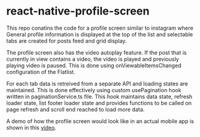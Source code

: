 # react-native-profile-screen
This repo conatins the code for a profile screen similar to instagram where General profile information is displayed at the top of the list and selectable tabs are created for posts feed and grid display.

The profile screen also has the video autoplay feature. If the post that is currently in view contains a video, the video is played and previously playing video is paused. This is done using onViewableItemsChanged configuration of the Flatlist.

For each tab data is retreived from a separate API and loading states are maintained. This is done effectively using custom usePagination hook written in paginationService.ts file. This hook maintains data state, refresh loader state, list footer loader state and provides functions to be called on page refresh and scroll end reached to load more data.  

A demo of how the profile screen would look like in an actual mobile app is shown in this [video](https://jumpshare.com/v/Zllc5uDLRFDbkT3PHSmu).
